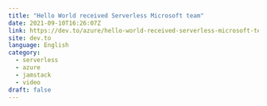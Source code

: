 ```yaml
---
title: "Hello World received Serverless Microsoft team"
date: 2021-09-10T16:26:07Z
link: https://dev.to/azure/hello-world-received-serverless-microsoft-team-47f9?utm_medium=RSS&utm_source=news.12bit.vn
site: dev.to
language: English
category:
  - serverless
  - azure
  - jamstack
  - video
draft: false
---
```

